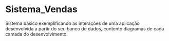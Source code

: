 # Sistema_Vendas
Sistema básico exemplificando as interações de uma aplicação desenvolvida a partir do seu banco de dados, contento diagramas de cada camada do desenvolvimento.
